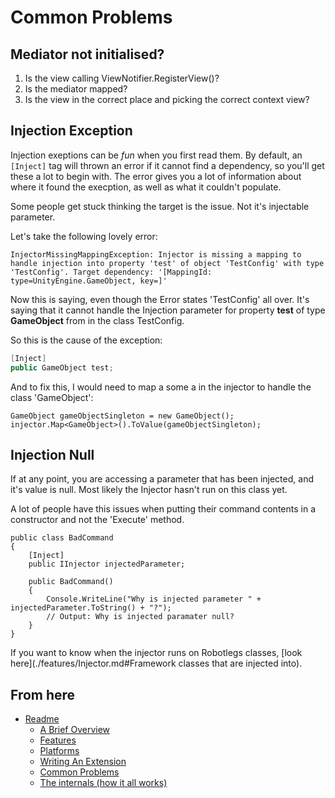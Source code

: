 
Common Problems
==============

Mediator not initialised?
-------------------------

1. Is the view calling ViewNotifier.RegisterView()?
2. Is the mediator mapped?
3. Is the view in the correct place and picking the correct context view?

Injection Exception
-------------------

Injection exeptions can be *fun* when you first read them. By default, an ```[Inject]``` tag will thrown an error if it cannot find a dependency, so you'll get these a lot to begin with. The error gives you a lot of information about where it found the execption, as well as what it couldn't populate.

Some people get stuck thinking the target is the issue. Not it's injectable parameter.

Let's take the following lovely error:

```
InjectorMissingMappingException: Injector is missing a mapping to handle injection into property 'test' of object 'TestConfig' with type 'TestConfig'. Target dependency: '[MappingId: type=UnityEngine.GameObject, key=]'
```

Now this is saying, even though the Error states 'TestConfig' all over. It's saying that it cannot handle the Injection parameter for property **test** of type **GameObject** from in the class TestConfig. 

So this is the cause of the exception:

```csharp
[Inject]
public GameObject test;
```

And to fix this, I would need to map a some a in the injector to handle the class 'GameObject':

```
GameObject gameObjectSingleton = new GameObject();
injector.Map<GameObject>().ToValue(gameObjectSingleton);
```

Injection Null
--------------

If at any point, you are accessing a parameter that has been injected, and it's value is null. Most likely the Injector hasn't run on this class yet.

A lot of people have this issues when putting their command contents in a constructor and not the 'Execute' method.

```
public class BadCommand
{
	[Inject]
    public IInjector injectedParameter;

	public BadCommand()
    {
    	Console.WriteLine("Why is injected parameter " + injectedParameter.ToString() + "?");
		// Output: Why is injected paramater null?
    }
}
```

If you want to know when the injector runs on Robotlegs classes, [look here](./features/Injector.md#Framework classes that are injected into).

From here
---------

* [Readme](../README.md)
	* [A Brief Overview](./ABriefOverview.md)
	* [Features](./Features.md)
	* [Platforms](./Platforms.md)
	* [Writing An Extension](./WritingAnExtension.md)
	* [Common Problems](./CommonProblems.md)
	* [The internals (how it all works)](./TheInternals.md)